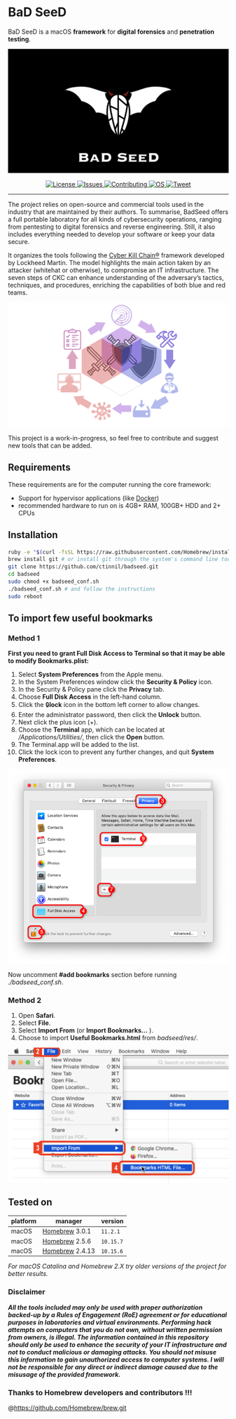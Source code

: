 # BaD SeeD

BaD SeeD is a macOS **framework** for **digital forensics** and **penetration testing**.

![BaD SeeD](https://github.com/ctinnil/badseed/blob/master/res/logo.001.png?raw=true)

<p align="center">
  <a href="https://github.com/ctinnil/badseed/blob/master/LICENSE">
      <img src="https://img.shields.io/github/license/ctinnil/badseed" alt="License">
  </a>
  <a href="https://github.com/ctinnil/badseed/issues">
    <img src="https://img.shields.io/github/issues/ctinnil/badseed" alt="Issues">
  </a>
  <a href="https://github.com/ctinnil/badseed/pulls">
      <img src="https://img.shields.io/badge/contributions-welcome-brightgreen" alt="Contributing">
  </a>
  <a href="https://www.apple.com/macos/catalina/https://github.com/ctinnil/badseed/pulls">
      <img src="https://img.shields.io/badge/OS-macOS-brightgreen" alt="OS">
  </a>
  <a href="https://twitter.com/intent/tweet?text=BaD+SeeD+-+macOS+framework+to+improve+your+purple+teaming&amp;url=https%3A%2F%2Fgithub.com%2Fctinnil%2Fbadseed.gite&amp;via=ctinnil">
      <img src="https://img.shields.io/twitter/url?url=https%3A%2F%2Fgithub.com%2Fctinnil%2Fbadseed.git" alt="Tweet">
  </a>
</p>

---

The project relies on open-source and commercial tools used in the industry that are maintained by their authors. To summarise, BadSeed offers a full portable laboratory for all kinds of cybersecurity operations, ranging from pentesting to digital forensics and reverse engineering. Still, it also includes everything needed to develop your software or keep your data secure.

It organizes the tools following the [Cyber Kill Chain®](https://www.lockheedmartin.com/en-us/capabilities/cyber/cyber-kill-chain.html) framework developed by Lockheed Martin. The model highlights the main action taken by an attacker (whitehat or otherwise), to compromise an IT infrastructure. The seven steps of CKC can enhance understanding of the adversary’s tactics, techniques, and procedures, enriching the capabilities of both blue and red teams.

![CKC](https://github.com/ctinnil/badseed/blob/master/res/ckc.png?raw=true)

This project is a work-in-progress, so feel free to contribute and suggest new tools that can be added. 

Requirements 
-----
These requirements are for the computer running the core framework:
* Support for hypervisor applications (like [Docker](https://docs.docker.com/docker-for-mac/install/))
* recommended hardware to run on is 4GB+ RAM, 100GB+ HDD and 2+ CPUs

Installation 
-----

``` sh
ruby -e "$(curl -fsSL https://raw.githubusercontent.com/Homebrew/install/master/install)" # to install Homebrew
brew install git # or install git through the system's command line tool
git clone https://github.com/ctinnil/badseed.git
cd badseed
sudo chmod +x badseed_conf.sh
./badseed_conf.sh # and follow the instructions 
sudo reboot
```

To import few useful bookmarks 
----

### Method 1

**First you need to grant Full Disk Access to Terminal so that it may be able to modify Bookmarks.plist:**

1. Select **System Preferences** from the Apple menu.
2. In the System Preferences window click the **Security & Policy** icon.
3. In the Security & Policy pane click the **Privacy** tab.
4. Choose **Full Disk Access** in the left-hand column.
5. Click the 🔒**lock** icon in the bottom left corner to allow changes.
6. Enter the administrator password, then click the **Unlock** button.
7. Next click the plus icon (+).
8. Choose the **Terminal** app, which can be located at */Applications/Utilities/*, then click the **Open** button.
9. The Terminal.app will be added to the list.
10. Click the lock icon to prevent any further changes, and quit **System Preferences**.

![Full Disk Access](https://github.com/ctinnil/badseed/blob/master/res/TRZzf.png?raw=true)

Now uncomment **#add bookmarks** section before running *./badseed_conf.sh*.

### Method 2

1. Open **Safari**.
2. Select **File**.
3. Select **Import From** (or **Import Bookmarks...** ).
4. Choose to import **Useful Bookmarks.html** from *badseed/res/*.

![Full Disk Access](https://github.com/ctinnil/badseed/blob/master/res/how%20to%20import%20bookmarks.png?raw=true)

Tested on
-----

platform | manager | version 
---------|---------|------------------
macOS | [Homebrew](https://docs.brew.sh/Installation) 3.0.1 | `11.2.1` 
macOS | [Homebrew](https://docs.brew.sh/Installation) 2.5.6 | `10.15.7`
macOS | [Homebrew](https://docs.brew.sh/Installation) 2.4.13| `10.15.6`

*For macOS Catalina and Homebrew 2.X try older versions of the project for better results.*

### Disclaimer 

***All the tools included may only be used with proper authorization backed-up by a Rules of Engagement (RoE) agreement or for educational purposes in laboratories and virtual environments. Performing hack attempts on computers that you do not own, without written permission from owners, is illegal. The information contained in this repository should only be used to enhance the security of your IT infrastructure and not to conduct malicious or damaging attacks. You should not misuse this information to gain unauthorized access to computer systems. I will not be responsible for any direct or indirect damage caused due to the misusage of the provided framework.***

### Thanks to Homebrew developers and contributors !!!
@https://github.com/Homebrew/brew.git
